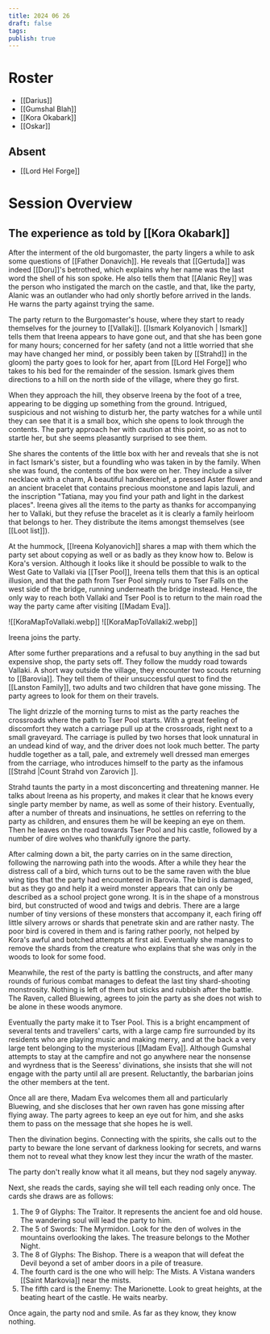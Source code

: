 ```yaml
---
title: 2024 06 26
draft: false
tags: 
publish: true
---
```


# Roster
 
- [[Darius]]
- [[Gumshal Blah]]
- [[Kora Okabark]]
- [[Oskar]]
## Absent

- [[Lord Hel Forge]]

# Session Overview

## The experience as told by [[Kora Okabark]]

After the interment of the old burgomaster, the party lingers a while to ask some questions of [[Father Donavich]]. He reveals that [[Gertuda]] was indeed [[Doru]]'s betrothed, which explains why her name was the last word the shell of his son spoke. He also tells them that [[Alanic Rey]] was the person who instigated the march on the castle, and that, like the party, Alanic was an outlander who had only shortly before arrived in the lands. He warns the party against trying the same. 

The party return to the Burgomaster's house, where they start to ready themselves for the journey to [[Vallaki]]. [[Ismark Kolyanovich | Ismark]] tells them that Ireena appears to have gone out, and that she has been gone for many hours; concerned for her safety (and not a little worried that she may have changed her mind, or possibly been taken by [[Strahd]] in the gloom) the party goes to look for her, apart from [[Lord Hel Forge]] who takes to his bed for the remainder of the session. Ismark gives them directions to a hill on the north side of the village, where they go first.

When they approach the hill, they observe Ireena by the foot of a tree, appearing to be digging up something from the ground. Intrigued, suspicious and not wishing to disturb her, the party watches for a while until they can see that it is a small box, which she opens to look through the contents. The party approach her with caution at this point, so as not to startle her, but she seems pleasantly surprised to see them. 

She shares the contents of the little box with her and reveals that she is not in fact Ismark's sister, but a foundling who was taken in by the family. When she was found, the contents of the box were on her. They include a silver necklace with a charm, A beautiful handkerchief, a pressed Aster flower and an ancient bracelet that contains precious moonstone and lapis lazuli, and the inscription "Tatiana, may you find your path and light in the darkest places". Ireena gives all the items to the party as thanks for accompanying her to Vallaki, but they refuse the bracelet as it is clearly a family heirloom that belongs to her. They distribute the items amongst themselves (see [[Loot list]]).

At the hummock, [[Ireena Kolyanovich]] shares a map with them which the party set about copying as well or as badly as they know how to. Below is Kora's version. Although it looks like it should be possible to walk to the West Gate to Vallaki  via [[Tser Pool]], Ireena tells them that this is an optical illusion, and that the path from Tser Pool simply runs to Tser Falls on the west side of the bridge, running underneath the bridge instead. Hence, the only way to reach both Vallaki and Tser Pool is to return to the main road the way the party came after visiting [[Madam Eva]].

![[KoraMapToVallaki.webp]]
![[KoraMapToVallaki2.webp]]

Ireena joins the party.

After some further preparations and a refusal to buy anything in the sad but expensive shop, the party sets off. They follow the muddy road towards Vallaki. A short way outside the village, they encounter two scouts returning to [[Barovia]]. They tell them of their unsuccessful quest to find the [[Lanston Family]], two adults and two children that have gone missing. The party agrees to look for them on their travels.

The light drizzle of the morning turns to mist as the party reaches the crossroads where the path to Tser Pool starts. With a great feeling of discomfort they watch a carriage pull up at the crossroads, right next to a small graveyard. The carriage is pulled by two horses that look unnatural in an undead kind of way, and the driver does not look much better. The party huddle together as a tall, pale, and extremely well dressed man emerges from the carriage, who introduces himself to the party as the infamous [[Strahd |Count Strahd von Zarovich ]]. 

Strahd taunts the party in a most disconcerting and threatening manner. He talks about Ireena as his property, and makes it clear that he knows every single party member by name, as well as some of their history. Eventually, after a number of threats and insinuations, he settles on referring to the party as children, and ensures them he will be keeping an eye on them. Then he leaves on the road towards Tser Pool and his castle, followed by a number of dire wolves who thankfully ignore the party.

After calming down a bit, the party carries on in the same direction, following the narrowing path into the woods. After a while they hear the distress call of a bird, which turns out to be the same raven with the blue wing tips that the party had encountered in Barovia. The bird is damaged, but as they go and help it a weird monster appears that can only be described as a school project gone wrong. It is in the shape of a monstrous bird, but constructed of wood and twigs and debris. There are a large number of tiny versions of these monsters that accompany it, each firing off little silvery arrows or shards that penetrate skin and are rather nasty. The poor bird is covered in them and is faring rather poorly, not helped by Kora's awful and botched attempts at first aid. Eventually she manages to remove the shards from the creature who explains that she was only in the woods to look for some food. 

Meanwhile, the rest of the party is battling the constructs, and after many rounds of furious combat manages to defeat the last tiny shard-shooting monstrosity. Nothing is left of them but sticks and rubbish after the battle. The Raven, called Bluewing, agrees to join the party as she does not wish to be alone in these woods anymore.

Eventually the party make it to Tser Pool. This is a bright encampment of several tents and travellers' carts, with a large camp fire surrounded by its residents who are playing music and making merry, and at the back a very large tent belonging to the mysterious [[Madam Eva]]. Although Gumshal attempts to stay at the campfire and not go anywhere near the nonsense and wyrdness that is the Seeress' divinations, she insists that she will not engage with the party until all are present. Reluctantly, the barbarian joins the other members at the tent.

Once all are there, Madam Eva welcomes them all and particularly Bluewing, and she discloses that her own raven has gone missing after flying away. The party agrees to keep an eye out for him, and she asks them to pass on the message that she hopes he is well.

Then the divination begins. Connecting with the spirits, she calls out to the party to beware the lone servant of darkness looking for secrets, and warns them not to reveal what they know lest they incur the wrath of the master. 

The party don't really know what it all means, but they nod sagely anyway.

Next, she reads the cards, saying she will tell each reading only once. The cards she draws are as follows:
1. The 9 of Glyphs: The Traitor. It represents the ancient foe and old house. The wandering soul will lead the party to him.
2. The 5 of Swords: The Myrmidon. Look for the den of wolves in the mountains overlooking the lakes. The treasure belongs to the Mother Night.
3. The 8 of Glyphs: The Bishop. There is a weapon that will defeat the Devil beyond a set of amber doors in a pile of treasure. 
4. The fourth card is the one who will help: The Mists. A Vistana wanders [[Saint Markovia]] near the mists.
5. The fifth card is the Enemy: The Marionette. Look to great heights, at the beating heart of the castle. He waits nearby.

Once again, the party nod and smile. As far as they know, they know nothing. 